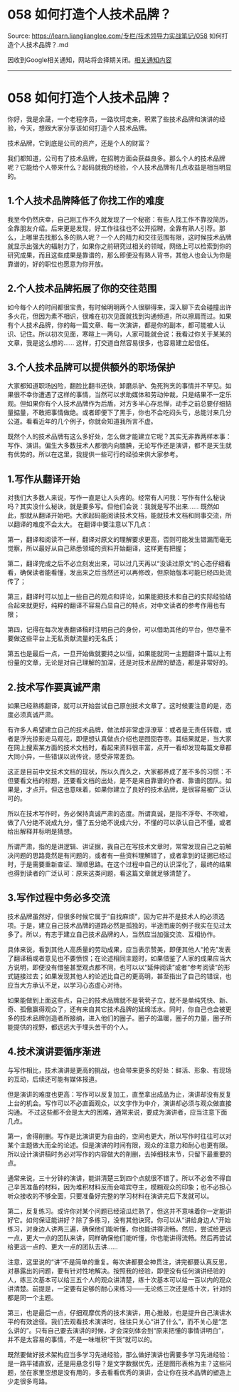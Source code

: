 # 058 如何打造个人技术品牌？ 

Source: https://learn.lianglianglee.com/专栏/技术领导力实战笔记/058 如何打造个人技术品牌？.md

因收到Google相关通知，网站将会择期关闭。[相关通知内容](https://lumendatabase.org/notices/44265620)

---

# 058 如何打造个人技术品牌？

你好，我是余晟，一个老程序员，一路坎坷走来，积累了些技术品牌和演讲的经验，今天，想跟大家分享该如何打造个人技术品牌。

技术品牌，它到底是公司的资产，还是个人的财富？

我们都知道，公司有了技术品牌，在招聘方面会获益良多。那么个人的技术品牌呢？它能给个人带来什么？起码就我的经验，个人技术品牌有几点收益是相当明显的。

## 1.个人技术品牌降低了你找工作的难度

我至今仍然庆幸，自己刚工作不久就发现了一个秘密：有些人找工作不靠投简历，全靠朋友介绍。后来更是发现，好工作往往也不公开招聘，全靠有熟人引荐。那么，上哪里去找那么多的熟人呢？一个人的精力和交往范围有限，这时候技术品牌就显示出强大的辐射力了，如果你之前研究过相关的领域，网络上可以检索到你的研究成果，而且这些成果是靠谱的，那么即便没有熟人背书，其他人也会认为你是靠谱的，好的职位也愿意为你开放。

## 2.个人技术品牌拓展了你的交往范围

如今每个人的时间都很宝贵，有时候明明两个人很聊得来，深入聊下去会碰撞出许多火花，但因为素不相识，很难在初次见面就找到沟通频道，所以擦肩而过。如果有个人技术品牌，你的每一篇文章、每一次演讲，都是你的副本，都可能被人认识、记住。所以初次见面，寒暄上一两句，人家可能就会说：我看过你关于某某的文章，我是这么想的…… 这样，打交道自然容易很多，也容易建立起信任。

## 3.个人技术品牌可以提供额外的职场保护

大家都知道职场凶险，翻脸比翻书还快，卸磨杀驴、兔死狗烹的事情并不罕见。如果很不幸你遭遇了这样的事情，当然可以求助媒体和劳动仲裁，只是结果不一定乐观。但如果你有个人技术品牌作为后盾，对方多半心存忌惮，动手之前总要仔细掂量掂量，不敢把事情做绝。或者即便下了黑手，你也不会吃闷头亏，总能讨来几分公道。看看近年的几个例子，你就会知道我所言不虚。

既然个人的技术品牌有这么多好处，怎么做才能建立它呢？其实无非靠两样本事：写作、演讲。偏生大多数技术人都很内向腼腆，无论写作还是演讲，都不是天生就有优势的。所以在这里，我提供一些可行的经验来供大家参考。

## 1.写作从翻译开始

对我们大多数人来说，写作一直是让人头疼的。经常有人问我：写作有什么秘诀吗？其实没什么秘诀，就是要多写。但他们会说：我就是写不出来…… 既然如此，那就从翻译开始吧。大家起码能阅读技术文档，能就技术文档和同事交流，所以翻译的难度不会太大。 在翻译中要注意以下几点：

第一，翻译和阅读不一样，翻译对原文的理解要求更高，否则可能发生错漏而毫无觉察，所以最好从自己熟悉领域的资料开始翻译，这样更有把握；

第二，翻译完成之后不必立刻发出来，可以过几天再以“没读过原文”的心态仔细看看，确保读者能看懂，发出来之后当然还可以再修改，但原始版本可能已经四处流传了；

第三，翻译时可以加上一些自己的观点和评论，如果能把技术和自己的实际经验结合起来就更好，纯粹的翻译不容易凸显自己的特点，对中文读者的参考作用也有限；

第四，记得在每次发表翻译稿时注明自己的身份，可以借助其他的平台，但尽量不要做这些平台上无私贡献流量的无名氏；

第五也是最后一点，一旦开始做就要持之以恒，如果能就同一主题翻译十篇以上有份量的文章，无论是对自己理解的加深，还是对技术品牌的塑造，都是非常好的。

## 2.技术写作要真诚严肃

如果已经熟练翻译，就可以开始尝试自己原创技术文章了。这时候要注意的是，态度必须真诚严肃。

有许多人希望建立自己的技术品牌，做法却非常虚浮潦草：或者是无责任转载，或者是浮光掠影走马观花，即便想认真做点介绍也是囫囵吞枣。其结果就是，当大家在网上搜索某方面的技术文档时，看起来资料很丰富，点开一看却发现每篇文章都大同小异，一些错误以讹传讹，感受非常差劲。

这正是目前中文技术文档的现状，所以久而久之，大家都养成了差不多的习惯：不但要看文档的标题，还要看文档的出处，是不是来自靠谱的作者、靠谱的团队。如果是，才点开。但这也意味着，如果你建立了良好的技术品牌，是很容易被广泛认可的。

所以在技术写作时，务必保持真诚严肃的态度。所谓真诚，是指不浮夸、不吹嘘，做了八分绝不说成九分，懂了五分绝不说成六分，不懂的可以承认自己不懂，或者给出解释并标明是猜想。

所谓严肃，指的是讲逻辑、讲证据，我自己在写技术文章时，常常发现自己之前解决问题的思路竟然是有问题的，或者有一些资料理解错了，或者拿到的证据已经过时，于是需要重新查证、理顺思路。在这个过程中自己的认识深化了，最终的结果也得到读者的广泛认可：原来这类问题，看这篇文章就足够清楚了。

## 3.写作过程中务必多交流

技术品牌虽然好，但很多时候它属于“自找麻烦”，因为它并不是技术人的必须选项。于是，建立自己技术品牌的道路必然是孤独的，半途而废的例子我实在见过太多了。所以，有志于建立自己技术品牌的人，当然应当加强交流、互相协作。

具体来说，看到其他人高质量的劳动成果，应当表示赞美，即便其他人“抢先”发表了翻译稿或者意见也不要愤恨；在论述相同主题时，如果借鉴了人家的成果应当大方说明，即便没有借鉴甚至观点都不同，也可以以“延伸阅读”或者“参考阅读”的形式链接过去；如果发现其他人的论述比自己的更高明，甚至指出了自己的错误，也应当大方承认不足，以学习心态虚心对待。

如果能做到上面这些点，自己的技术品牌就不是茕茕孑立，就不是单纯凭快、新、奇、孤傲赢得观众了，还有来自其它技术品牌的延绵活水。同时，你自己也会被更多的技术品牌创造者所接纳，进入他们的圈子。圈子的温暖，圈子的力量，圈子所能提供的视野，都远远大于埋头苦干的个人。

## 4.技术演讲要循序渐进

与写作相比，技术演讲是更高的挑战，也会带来更多的好处：鲜活、形象、有现场的互动，后续还可能有媒体报道。

但是演讲的难度也更高：写作可以反复加工，直至拿出成品为止，演讲却没有反复上台的机会。写作可以不必直面观众，以文字作为中介，演讲却必须与观众做直接沟通。 不过这些都不会是太大的困难，通常来说，要成为演讲者，应当注意下面几点。

第一，舍得削删。写作是比演讲更为自由的，空间也更大，所以写作时往往可以对某个主题做大而全的论述。但是演讲的时间有限，观众的注意力和耐心也更有限。所以设计演讲稿时务必对写作的内容做大的削删，去掉细枝末节，只留下最重要的点。

通常来说，三十分钟的演讲，能讲清楚三到四个点就很不错了。所以不必舍不得自己辛苦准备的材料，因为堆积材料反而会喧宾夺主，模糊观众的印象；也不必担心听众接收的不够全面，只要准备好完整的学习材料在演讲完后下发就可以。

第二，反复练习。或许你对某个问题已经滚瓜烂熟了，但这并不意味着你一定能讲好它。如何保证能讲好？除了多练习，没有其他诀窍。你可以从“讲给身边人”开始练习，对身边人讲两三遍，确保他们能听懂，你也能讲得流畅。然后，尝试给更远一点，更大一点的团队来讲，同样确保他们能听懂，你也能讲得流畅。然后再尝试给更远一点的、更大一点的团队去讲……

注意，这里说的“讲”不是简单的重复。每次讲都要全神贯注，讲完都要认真反思，对暴露出的问题，要有针对性地解决。按照我的经验，即便没有任何演讲经验的人，练三次基本可以给三五个人的观众讲清楚，练十次基本可以给一百以内的观众讲清楚。前提是，一定要有足够的耐心来练习——无论练三次还是练十次，针对的都是同一个主题。

第三，也是最后一点，仔细观摩优秀的技术演讲，用心推敲，也是提升自己演讲水平的有效途径。我们去观看技术演讲时，往往只关心“讲了什么”，而不关心是“怎么讲的”。只有自己要去演讲的时候，才会深刻体会到“原来把懂的事情讲明白”，并不是太容易的事情，不是一味堆积“干货”就可以的。

既然要做好技术架构应当多学习先进经验，那么做好演讲也需要多学习先进经验：是一路平铺直叙，还是用悬念引导？是文字数据优先，还是图形表格为主？这些问题，坐在家里空想是没有用的，多去看看优秀的演讲，会让你在技术品牌的塑造上少走很多弯路。